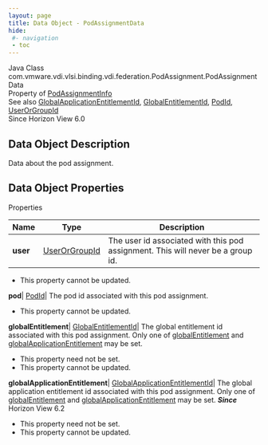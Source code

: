 ```yaml
---
layout: page
title: Data Object - PodAssignmentData
hide:
 #- navigation
 - toc
---
```






Java Class
    com.vmware.vdi.vlsi.binding.vdi.federation.PodAssignment.PodAssignmentData  
Property of
     [PodAssignmentInfo](vdi.federation.PodAssignment.PodAssignmentInfo.md#field_detail)  
See also
     [GlobalApplicationEntitlementId](vdi.entity.GlobalApplicationEntitlementId.md), [GlobalEntitlementId](vdi.entity.GlobalEntitlementId.md), [PodId](vdi.entity.PodId.md), [UserOrGroupId](vdi.entity.UserOrGroupId.md)  
Since 
    Horizon View 6.0

## Data Object Description 

Data about the pod assignment. 

## Data Object Properties

Properties

Name |  Type |  Description   
---|---|---  
**user**| [UserOrGroupId](vdi.entity.UserOrGroupId.md)|  The user id associated with this pod assignment. This will never be a group id.   


* This property cannot be updated.

  
**pod**| [PodId](vdi.entity.PodId.md)|  The pod id associated with this pod assignment.   


* This property cannot be updated.

  
**globalEntitlement**| [GlobalEntitlementId](vdi.entity.GlobalEntitlementId.md)|  The global entitlement id associated with this pod assignment. Only one of [globalEntitlement](vdi.federation.PodAssignment.PodAssignmentData.md#globalEntitlement) and [globalApplicationEntitlement](vdi.federation.PodAssignment.PodAssignmentData.md#globalApplicationEntitlement) may be set.   


* This property need not be set.
* This property cannot be updated.

  
**globalApplicationEntitlement**| [GlobalApplicationEntitlementId](vdi.entity.GlobalApplicationEntitlementId.md)|  The global application entitlement id associated with this pod assignment. Only one of [globalEntitlement](vdi.federation.PodAssignment.PodAssignmentData.md#globalEntitlement) and [globalApplicationEntitlement](vdi.federation.PodAssignment.PodAssignmentData.md#globalApplicationEntitlement) may be set.  **_Since_** Horizon View 6.2  


* This property need not be set.
* This property cannot be updated.

  
  
  

  
  


